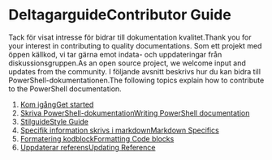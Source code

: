 # <a name="contributor-guide"></a><span data-ttu-id="f39f4-101">Deltagarguide</span><span class="sxs-lookup"><span data-stu-id="f39f4-101">Contributor Guide</span></span>

<span data-ttu-id="f39f4-102">Tack för visat intresse för bidrar till dokumentation kvalitet.</span><span class="sxs-lookup"><span data-stu-id="f39f4-102">Thank you for your interest in contributing to quality documentations.</span></span>
<span data-ttu-id="f39f4-103">Som ett projekt med öppen källkod, vi tar gärna emot indata- och uppdateringar från diskussionsgruppen.</span><span class="sxs-lookup"><span data-stu-id="f39f4-103">As an open source project, we welcome input and updates from the community.</span></span>
<span data-ttu-id="f39f4-104">I följande avsnitt beskrivs hur du kan bidra till PowerShell-dokumentationen.</span><span class="sxs-lookup"><span data-stu-id="f39f4-104">The following topics explain how to contribute to the PowerShell documentation.</span></span>

1. [<span data-ttu-id="f39f4-105">Kom igång</span><span class="sxs-lookup"><span data-stu-id="f39f4-105">Get started</span></span>](./contributing/1-GET-STARTED.md)
2. [<span data-ttu-id="f39f4-106">Skriva PowerShell-dokumentation</span><span class="sxs-lookup"><span data-stu-id="f39f4-106">Writing PowerShell documentation</span></span>](./contributing/2-WRITING.md)
3. [<span data-ttu-id="f39f4-107">Stilguide</span><span class="sxs-lookup"><span data-stu-id="f39f4-107">Style Guide</span></span>](./contributing/3-STYLE-GUIDE.md)
4. [<span data-ttu-id="f39f4-108">Specifik information skrivs i markdown</span><span class="sxs-lookup"><span data-stu-id="f39f4-108">Markdown Specifics</span></span>](./contributing/4-MARKDOWN-SPECIFICS.md)
5. [<span data-ttu-id="f39f4-109">Formatering kodblock</span><span class="sxs-lookup"><span data-stu-id="f39f4-109">Formatting Code blocks</span></span>](./contributing/5-FORMATTING-CODE.md)
6. [<span data-ttu-id="f39f4-110">Uppdaterar referens</span><span class="sxs-lookup"><span data-stu-id="f39f4-110">Updating Reference</span></span>](./contributing/6-UPDATING-REFERENCE.md)